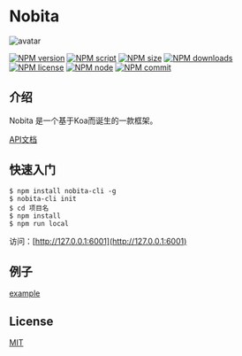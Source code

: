 # Nobita
![avatar](https://api.iamtang.com/images/bf47d0f9d72a6059be3961992234349b023bbad5.jpg)

[![NPM version][npm-image]][npm-url]
[![NPM script][npm-script]][npm-url]
[![NPM size][npm-size]][npm-url]
[![NPM downloads][npm-downloads]][npm-download-url]
[![NPM license][npm-license]][npm-url]
[![NPM node][npm-node]][npm-url]
[![NPM commit][npm-commit]][npm-url]

[npm-url]: 
https://npmjs.org/package/nobita
[npm-download-url]:
https://npmcharts.com/compare/nobita?minimal=true

[npm-image]: https://img.shields.io/npm/v/nobita.svg?style=flat-square
[npm-script]:
https://img.shields.io/github/languages/top/nobitajs/nobita.svg
[npm-size]:
https://img.shields.io/bundlephobia/minzip/nobita.svg?style=flat
[npm-downloads]:
https://img.shields.io/npm/dm/nobita.svg
[npm-license]:
https://img.shields.io/npm/l/nobita.svg
[npm-node]:
https://img.shields.io/node/v/nobita.svg
[npm-commit]:
https://img.shields.io/github/last-commit/nobitajs/nobita.svg
## 介绍
Nobita 是一个基于Koa而诞生的一款框架。

[API文档](https://nobitajs.github.io/nobita/)

## 快速入门

```
$ npm install nobita-cli -g
$ nobita-cli init
$ cd 项目名
$ npm install
$ npm run local
```
访问：[http://127.0.0.1:6001](http://127.0.0.1:6001)

## 例子
[example](https://github.com/nobitajs/example)

## License

[MIT](https://github.com/nobitajs/nobita/blob/master/LICENSE)